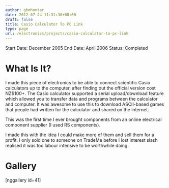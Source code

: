 ```yaml
---
author: gbmhunter
date: 2012-07-24 11:31:30+00:00
draft: false
title: Casio Calculator To PC Link
type: page
url: /electronics/projects/casio-calculator-to-pc-link
---
```


Start Date: December 2005
End Date: April 2006
Status: Completed

# What Is It?

I made this piece of electronics to be able to connect scientific Casio calculators up to the computer, after finding out the official version cost NZ$100+. The Casio calculator supported a serial upload/download feature which allowed you to transfer data and programs between the calculator and computer. It was awesome to use this to download ASCII-based games that people had written for the calculator and shared on the internet.

This was the first time I ever brought components from an online electrical component supplier (I used RS components).

I made this with the idea I could make more of them and sell them for a profit. I only sold one to someone on TradeMe before I lost interest slash realised it was too labour intensive to be worthwhile doing.

# Gallery

[nggallery id=41]
